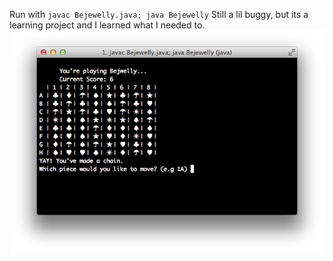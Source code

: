 Run with `javac Bejewelly.java; java Bejewelly`
Still a lil buggy, but its a learning project and I learned what I needed to. 
![Bejeweled](bejeweled.png "Bejeweled")
